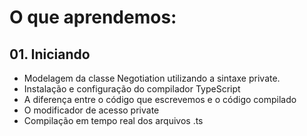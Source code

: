 # O que aprendemos:

## 01. Iniciando

- Modelagem da classe Negotiation utilizando a sintaxe private.
- Instalação e configuração do compilador TypeScript
- A diferença entre o código que escrevemos e o código compilado
- O modificador de acesso private
- Compilação em tempo real dos arquivos .ts
